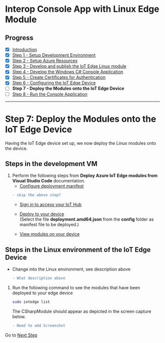 # Interop Console App with Linux Edge Module
## Progress

- [x] [Introduction](../README.md)   
- [x] [Step 1 - Setup Development Environment](./Setup%20DevVM.MD)   
- [x] [Step 2 - Setup Azure Resources](./Setup%20Azure%20Resources.MD)  
- [x] [Step 3 - Develop and publish the IoT Edge Linux module](./Develop%20and%20publish%20the%20IoT%20edge%20Linux%20module.MD)  
- [x] [Step 4 - Develop the Windows C# Console Application](./Develop%20the%20Windows%20C%23%20Console%20Application.MD)  
- [x] [Step 5 - Create Certificates for Authentication](./Create%20Certificates%20for%20Authentication.MD)  
- [x] [Step 6 - Configuring the IoT Edge Device](./Configuring%20the%20IoT%20Edge%20Device.MD)  
- [ ] **Step 7 - Deploy the Modules onto the IoT Edge Device**  
- [ ] [Step 8 - Run the Console Application](./Run%20the%20Console%20Application.MD)  
---

# Step 7: Deploy the Modules onto the IoT Edge Device
Having the IoT Edge device set up, we now deploy the Linux modules onto the device.

## Steps in the development VM

1. Perform the following steps from **Deploy Azure IoT Edge modules from Visual Studio Code** documentation.
    * [Configure deployment manifest](https://docs.microsoft.com/azure/iot-edge/how-to-deploy-modules-vscode#configure-a-deployment-manifest)  
    ```diff
    - skip the above step?
    ```
    * [Sign in to access your IoT Hub](https://docs.microsoft.com/azure/iot-edge/how-to-deploy-modules-vscode#sign-in-to-access-your-iot-hub)  
    * [Deploy to your device](https://docs.microsoft.com/azure/iot-edge/how-to-deploy-modules-vscode#deploy-to-your-device)  
    (Select the file **deployment.amd64.json** from the **config** folder as manifest file to be deployed.)
      
    * [View modules on your device](https://docs.microsoft.com/azure/iot-edge/how-to-deploy-modules-vscode#view-modules-on-your-device) 

## Steps in the Linux environment of the IoT Edge Device
*   Change into the Linux environment, see description above
    ```diff
    - What description above
    ```
1. Run the following command to see the modules that have been deployed to your edge device

    ```bash
    sudo iotedge list
    ```
    The CSharpModule should appear as depicted in the screen capture below.
    
    ```Diff
    - Need to add Screenshot
    ```


Go to [Next Step](./Run%20the%20Console%20Application.MD)  
